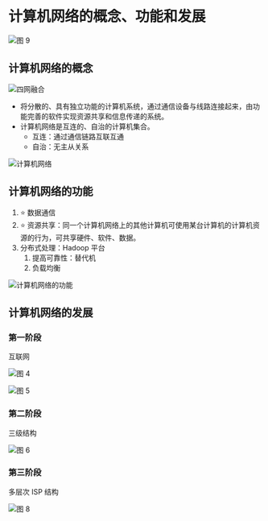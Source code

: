 # 计算机网络的概念、功能和发展

![图 9](../../../.media/3be64c7f2dc7cc2dc2aa0b4f5861c7040dd7ed8ffaf7f94d42ebd49055871722.png)  

## 计算机网络的概念

![四网融合](../../../.media/bebb52938477c65508553e411d8008f7bfb95bcdde5387d43962996e7e207732.png)  

<!-- basic -->

- 将分散的、具有独立功能的计算机系统，通过通信设备与线路连接起来，由功能完善的软件实现资源共享和信息传递的系统。
- 计算机网络是互连的、自治的计算机集合。
  - 互连：通过通信链路互联互通
  - 自治：无主从关系

<!-- basic -->

![计算机网络](../../../.media/93bf1e774f8d77386ce7bb6c08442f6d5f3cd3d6295a338166b0da53cd452ca8.png)

## 计算机网络的功能

1. ⭐️ <!-- cloze -->数据通信<!-- cloze -->
2. ⭐️ <!-- cloze -->资源共享：同一个计算机网络上的其他计算机可使用某台计算机的计算机资源的行为，可共享硬件、软件、数据。<!-- cloze -->
3. 分布式处理：Hadoop 平台
    1. 提高可靠性：替代机
    2. 负载均衡

![计算机网络的功能](../../../.media/0171b2f2baabc3c063f1b7c4c9501d591e012c54684aba693d26cbd979aebd05.png)  

## 计算机网络的发展

### 第一阶段

<!-- basic -->

互联网

<!-- basic -->

<!-- extra -->

![图 4](../../../.media/063224207f723526bfb6870e99a9598f3ab5e578e861877fe6871b0ee6351b3c.png)  

![图 5](../../../.media/e782acc76da1e46b957f8714885c4b4b40764b9d7126ce0f3dd5613e087b82ca.png)  

<!-- extra -->

### 第二阶段

<!-- basic -->

三级结构

<!-- basic -->

<!-- extra -->

![图 6](../../../.media/37760147d220eec7681a7b8fd6bb0307a5277886e85a30ed9c2e4d2332bf36b7.png)  

<!-- extra -->

### 第三阶段

<!-- basic -->

多层次 ISP 结构

<!-- basic -->

<!-- extra -->

![图 8](../../../.media/fe6f7800bd3b0faa41257384d4386a7af6198899d8425ee7b3e686be2c11d2cc.png)  

<!-- extra -->

